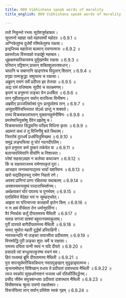 ```yaml
---
title: 009 Vibhishana speak words of morality
title_english: 009 Vibhishana speak words of morality

---
```

<div class="audioEmbed"  caption="श्रीराम-हरिसीताराममूर्ति-घनपाठिभ्यां वचनम्" src="https://archive.org/download/Ramayana-recitation-Sriram-harisItArAmamUrti-Ghanapaati-v2/Kanda_6/Kanda_6_YK-009-Vibhishana_speak_words_of_morality.mp3"></div>

ततो निकुम्भो रभसः सूर्यशत्रुर्महाबलः।  
सुप्तघ्नो यज्ञहा रक्षो महापार्श्वो महोदरः ॥ 6.9.1 ॥   
अग्निकेतुश्च दुर्धर्षो रश्मिकेतुश्च राक्षसः।  
इन्द्रजिच्च महातेजा बलवान् रावणात्मजः ॥ 6.9.2 ॥   
प्रहस्तोऽथ विरूपाक्षो वज्रदंष्ट्रो महाबलः।  
धूम्राक्षश्चातिकायश्च दुर्मुखश्चैव राक्षसः ॥ 6.9.3 ॥   
परिघान् पट्टिशान् प्रासान् शक्तिशूलपरश्वधान्।  
चापानि च सबाणानि खड्गांश्च विपुलान् शितान् ॥ 6.9.4 ॥   
प्रगृह्य परमक्रुद्धाः समुत्पत्य च राक्षसाः।  
अब्रुवन् रावणं सर्वे प्रदीप्ता इव तेजसा ॥ 6.9.5 ॥   
अद्य रामं वधिष्यामः सुग्रीवं च सलक्ष्मणम्।  
कृपणं च हनूमन्तं लङ्का येन प्रधर्षिता ॥ 6.9.6 ॥   
तान् गृहीतायुधान् सर्वान् वारयित्वा विभीषणः।  
अब्रवीत् प्राञ्जलिर्वाक्यं पुनः प्रत्युपवेश्य तान् ॥ 6.9.7 ॥   
अप्युपायैस्त्रिभिस्तात योऽर्थः प्राप्तुं न शक्यते।  
तस्य विक्रमकालांस्तान् युक्तानाहुर्मनीषिणः ॥ 6.9.8 ॥   
प्रमत्तेष्वभियुक्तेषु दैवेन प्रहृतेषु च।  
विक्रमास्तात सिद्ध्यन्ति परीक्ष्य विधिना कृताः ॥ 6.9.9 ॥   
अप्रमत्तं कथं तं तु विजिगीषुं बले स्थितम्।  
जितरोषं दुराधर्षं प्रधर्षयितुमिच्छथ ॥ 6.9.10 ॥   
समुद्रं लङ्घयित्वा तु घोरं नदनदीपतिम्।  
कृतं हनुमता कर्म दुष्करं तर्कयेत वा ॥ 6.9.11 ॥   
बलान्यपरिमेयानि वीर्याणि च निशाचराः।  
परेषां सहसाऽवज्ञा न कर्तव्या कथञ्चन ॥ 6.9.12 ॥   
किं च राक्षसराजस्य रामेणापकृतं पुरा।  
आजहार जनस्थानाद्यस्य भार्यां यशस्विनः ॥ 6.9.13 ॥   
खरो यद्यतिवृत्तस्तु रामेण निहतो रणे।  
अवश्यं प्राणिनां प्राणा रक्षितव्या यथाबलम् ॥ 6.9.14 ॥   
अयशस्यमनायुष्यं परदाराभिमर्शनम्।  
अर्थक्षयकरं घोरं पापस्य च पुनर्भवम् ॥ 6.9.15 ॥   
एतन्निमित्तं वैदेह्या भयं नः सुमहद्भवेत्।  
आहृता सा परित्याज्या कलहार्थे कृतेन किम् ॥ 6.9.16 ॥   
न नः क्षमं वीर्यवता तेन धर्मानुवर्तिना।  
वैरं निरर्थकं कर्तुं दीयतामस्य मैथिली ॥ 6.9.17 ॥   
यावन्न सगजां साश्वां बहुरत्नसमाकुलाम्।  
पुरीं दारयते बाणैर्दीयतामस्य मैथिली ॥ 6.9.18 ॥   
यावत् सुघोरा महती दुर्द्धर्षा हरिवाहिनी।  
नावस्कन्दति नो लङ्कां तावत्सीता प्रदीयताम् ॥ 6.9.19 ॥   
विनश्येद्धि पुरी लङ्का शूराः सर्वे च राक्षसाः।  
रामस्य दयिता पत्नी स्वयं न यदि दीयते ॥ 6.9.20 ॥   
प्रसादये त्वां बन्धुत्वात्कुरुष्व वचनं मम।  
हितं पथ्यमहं ब्रूमि दीयतामस्य मैथिली ॥ 6.9.21 ॥   
पुरा शरत्सूर्यमरीचिसन्निभान् नवाग्रपुङ्खान् सुदृढान्नृपात्मजः।  
सृजत्यमोघान् विशिखान् वधाय ते प्रदीयतां दाशरथाय मैथिली ॥ 6.9.22 ॥   
त्यज स्वकोपं सुखधर्मनाशनं भजस्व धर्मं रतिकीर्तिवर्द्धनम्।  
प्रसीद जीवेम सपुत्रबान्धवाः प्रदीयतां दाशरथाय मैथिली ॥ 6.9.23 ॥   
विभीषणवचः श्रुत्वा रावणो राक्षसेश्वरः।  
विसर्जयित्वा तान् सर्वान् प्रविवेश स्वकं गृहम् ॥ 6.9.24 ॥   